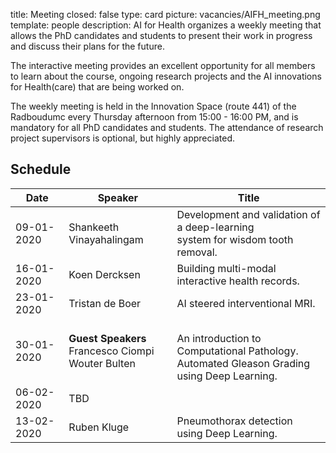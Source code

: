 title: Meeting 
closed: false 
type: card 
picture: vacancies/AIFH_meeting.png 
template: people 
description: AI for Health organizes a weekly meeting that allows the PhD candidates and students to present their work in progress and discuss their plans for the future.

The interactive meeting provides an excellent opportunity for all members to learn about the course, ongoing research projects and the AI innovations for Health(care) that are being worked on. 

The weekly meeting is held in the Innovation Space (route 441) of the Radboudumc every Thursday afternoon from 15:00 - 16:00 PM, and is mandatory for all PhD candidates and students. The attendance of research project supervisors is optional, but highly appreciated. 

## Schedule

| Date    | Speaker           |   Title    |
| --------        |    ----  |          --- |
| 09-01-2020      | Shankeeth Vinayahalingam       | Development and validation of a deep-learning <br> system for wisdom tooth removal.   |
| 16-01-2020   | Koen Dercksen        | Building multi-modal interactive health records.      |
| 23-01-2020   | Tristan de Boer   | AI steered interventional MRI.       |
| 30-01-2020   | **Guest Speakers** <br> Francesco Ciompi <br> Wouter Bulten   |  <br> An introduction to Computational Pathology. <br> Automated Gleason Grading using Deep Learning.    |
| 06-02-2020   | TBD   |        |
| 13-02-2020   | Ruben Kluge  | Pneumothorax detection using Deep Learning.  |
